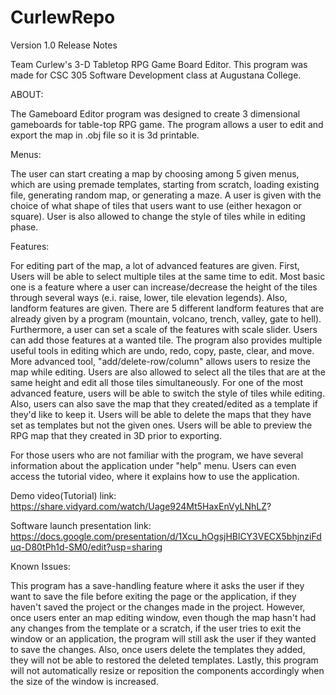 # CurlewRepo
Version 1.0 Release Notes

Team Curlew's 3-D Tabletop RPG Game Board Editor.
This program was made for CSC 305 Software Development class at Augustana College.

ABOUT:

The Gameboard Editor program was designed to create 3 dimensional gameboards for table-top RPG game.
The program allows a user to edit and export the map in .obj file so it is 3d printable.

Menus:

The user can start creating a map by choosing among 5 given menus, which are using premade templates, starting from scratch, loading existing file, generating random map, or generating a maze.
A user is given with the choice of what shape of tiles that users want to use (either hexagon or square). User is also allowed to change the style of tiles while in editing phase.

Features:

For editing part of the map, a lot of advanced features are given.
First, Users will be able to select multiple tiles at the same time to edit.
Most basic one is a feature where a user can increase/decrease the height of the tiles through several ways (e.i. raise, lower, tile elevation legends).
Also, landform features are given.
There are 5 different landform features that are already given by a program (mountain, volcano, trench, valley, gate to hell).
Furthermore, a user can set a scale of the features with scale slider. Users can add those features at a wanted tile.
The program also provides multiple useful tools in editing which are undo, redo, copy, paste, clear, and move.
More advanced tool, "add/delete-row/column" allows users to resize the map while editing.
Users are also allowed to select all the tiles that are at the same height and edit all those tiles simultaneously.
For one of the most advanced feature, users will be able to switch the style of tiles while editing.
Also, users can also save the map that they created/edited as a template if they'd like to keep it.
Users will be able to delete the maps that they have set as templates but not the given ones.
Users will be able to preview the RPG map that they created in 3D prior to exporting.

For those users who are not familiar with the program, we have several information about the application under "help" menu. 
Users can even access the tutorial video, where it explains how to use the application.

Demo video(Tutorial) link:
https://share.vidyard.com/watch/Uage924Mt5HaxEnVyLNhLZ?

Software launch presentation link:
https://docs.google.com/presentation/d/1Xcu_hOgsjHBlCY3VECX5bhjnziFduq-D80tPh1d-SM0/edit?usp=sharing

Known Issues:

This program has a save-handling feature where it asks the user if they want to save the file before exiting the page or the application, if they haven't saved the project or the changes made in the project. However, once users enter an map editing window, even though the map hasn't had any changes from the template or a scratch, if the user tries to exit the window or an application, the program will still ask the user if they wanted to save the changes.
Also, once users delete the templates they added, they will not be able to restored the deleted templates.
Lastly, this program will not automatically resize or reposition the components accordingly when the size of the window is increased.
